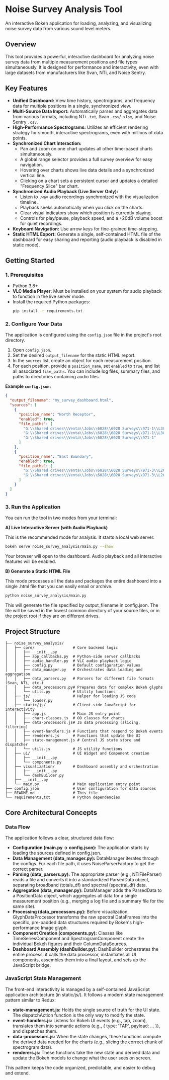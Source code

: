 # Noise Survey Analysis Tool

An interactive Bokeh application for loading, analyzing, and visualizing noise survey data from various sound level meters.

## Overview

This tool provides a powerful, interactive dashboard for analyzing noise survey data from multiple measurement positions and file types simultaneously. It is designed for performance and interactivity, even with large datasets from manufacturers like Svan, NTi, and Noise Sentry.

## Key Features

*   **Unified Dashboard:** View time history, spectrograms, and frequency data for multiple positions in a single, synchronized view.
*   **Multi-Source Data Import:** Automatically parses and aggregates data from various formats, including NTi `.txt`, Svan `.csv`/`.xlsx`, and Noise Sentry `.csv`.
*   **High-Performance Spectrograms:** Utilizes an efficient rendering strategy for smooth, interactive spectrograms, even with millions of data points.
*   **Synchronized Chart Interaction:**
    *   Pan and zoom on one chart updates all other time-based charts simultaneously.
    *   A global range selector provides a full survey overview for easy navigation.
    *   Hovering over charts shows live data details and a synchronized vertical line.
    *   Clicking on a chart sets a persistent cursor and updates a detailed "Frequency Slice" bar chart.
*   **Synchronized Audio Playback (Live Server Only):**
    *   Listen to `.wav` audio recordings synchronized with the visualization timeline.
    *   Playback seeks automatically when you click on the charts.
    *   Clear visual indicators show which position is currently playing.
    *   Controls for play/pause, playback speed, and a +20dB volume boost for quiet recordings.
*   **Keyboard Navigation:** Use arrow keys for fine-grained time-stepping.
*   **Static HTML Export:** Generate a single, self-contained HTML file of the dashboard for easy sharing and reporting (audio playback is disabled in static mode).

## Getting Started

### 1. Prerequisites

*   Python 3.8+
*   **VLC Media Player:** Must be installed on your system for audio playback to function in the live server mode.
*   Install the required Python packages:
    ```bash
    pip install -r requirements.txt
    ```

### 2. Configure Your Data

The application is configured using the `config.json` file in the project's root directory.

1.  Open `config.json`.
2.  Set the desired `output_filename` for the static HTML report.
3.  In the `sources` list, create an object for each measurement position.
4.  For each position, provide a `position_name`, set `enabled` to `true`, and list all associated `file_paths`. You can include log files, summary files, and paths to directories containing audio files.

**Example `config.json`:**
```json
{
  "output_filename": "my_survey_dashboard.html",
  "sources": [
    {
      "position_name": "North Receptor",
      "enabled": true,
      "file_paths": [
        "G:\\Shared drives\\Venta\\Jobs\\6028\\6028 Surveys\\971-1\\L305_log.csv",
        "G:\\Shared drives\\Venta\\Jobs\\6028\\6028 Surveys\\971-1\\L305_summary.csv",
        "G:\\Shared drives\\Venta\\Jobs\\6028\\6028 Surveys\\971-1"
      ]
    },
    {
      "position_name": "East Boundary",
      "enabled": true,
      "file_paths": [
        "G:\\Shared drives\\Venta\\Jobs\\6028\\6028 Surveys\\971-3\\L262_log.csv",
        "G:\\Shared drives\\Venta\\Jobs\\6028\\6028 Surveys\\971-3\\L262_summary.csv"
      ]
    }
  ]
}
```

### 3. Run the Application

You can run the tool in two modes from your terminal:

**A) Live Interactive Server (with Audio Playback)**

This is the recommended mode for analysis. It starts a local web server.

```bash
bokeh serve noise_survey_analysis/main.py --show
```

Your browser will open to the dashboard. Audio playback and all interactive features will be enabled.

**B) Generate a Static HTML File**

This mode processes all the data and packages the entire dashboard into a single .html file that you can easily email or archive.

```bash
python noise_survey_analysis/main.py
```

This will generate the file specified by output_filename in config.json. The file will be saved in the lowest common directory of your source files, or in the project root if they are on different drives.

## Project Structure

```
├── noise_survey_analysis/
│   ├── core/                 # Core backend logic
│   │   ├── __init__.py
│   │   ├── app_callbacks.py  # Python-side server callbacks
│   │   ├── audio_handler.py  # VLC audio playback logic
│   │   ├── config.py         # Default configuration values
│   │   ├── data_manager.py   # Orchestrates data loading and aggregation
│   │   ├── data_parsers.py   # Parsers for different file formats (Svan, NTi, etc.)
│   │   ├── data_processors.py# Prepares data for complex Bokeh glyphs
│   │   └── utils.py          # Utility functions
│   ├── js/                   # Helper for loading JS code
│   │   └── loader.py
│   ├── static/js/            # Client-side JavaScript for interactivity
│   │   ├── app.js            # Main JS entry point
│   │   ├── chart-classes.js  # OO classes for charts
│   │   ├── data-processors.js# JS data processing (slicing, filtering)
│   │   ├── event-handlers.js # Functions that respond to Bokeh events
│   │   ├── renderers.js      # Functions that update the UI
│   │   ├── state-management.js # Central JS state store and dispatcher
│   │   └── utils.js          # JS utility functions
│   ├── ui/                   # UI Widget and Component creation
│   │   ├── __init__.py
│   │   └── components.py
│   ├── visualization/        # Dashboard assembly and orchestration
│   │   ├── __init__.py
│   │   └── dashBuilder.py
│   ├── __init__.py
│   └── main.py               # Main application entry point
├── config.json               # User configuration for data sources
├── README.md                 # This file
└── requirements.txt          # Python dependencies
```

## Core Architectural Concepts

### Data Flow

The application follows a clear, structured data flow:

*   **Configuration (main.py -> config.json):** The application starts by loading the sources defined in config.json.
*   **Data Management (data_manager.py):** DataManager iterates through the configs. For each file path, it uses NoiseParserFactory to get the correct parser.
*   **Parsing (data_parsers.py):** The appropriate parser (e.g., NTiFileParser) reads a file and converts it into a standardized ParsedData object, separating broadband (totals_df) and spectral (spectral_df) data.
*   **Aggregation (data_manager.py):** DataManager adds the ParsedData to a PositionData object, which aggregates all data for a single measurement position (e.g., merging a log file and a summary file for the same site).
*   **Processing (data_processors.py):** Before visualization, GlyphDataProcessor transforms the raw spectral DataFrames into the specific, pre-padded data structures required by Bokeh's high-performance Image glyph.
*   **Component Creation (components.py):** Classes like TimeSeriesComponent and SpectrogramComponent create the individual Bokeh figures and their ColumnDataSources.
*   **Dashboard Assembly (dashBuilder.py):** DashBuilder orchestrates the entire process: it calls the data processor, instantiates all UI components, assembles them into a final layout, and sets up the JavaScript bridge.

### JavaScript State Management

The front-end interactivity is managed by a self-contained JavaScript application architecture (in static/js/). It follows a modern state management pattern similar to Redux:

*   **state-management.js:** Holds the single source of truth for the UI state. The dispatchAction function is the only way to modify the state.
*   **event-handlers.js:** Listens for Bokeh UI events (e.g., tap, zoom), translates them into semantic actions (e.g., { type: 'TAP', payload: ... }), and dispatches them.
*   **data-processors.js:** When the state changes, these functions compute the derived data needed for the charts (e.g., slicing the correct chunk of spectrogram data).
*   **renderers.js:** These functions take the new state and derived data and update the Bokeh models to change what the user sees on screen.

This pattern keeps the code organized, predictable, and easier to debug and extend.

